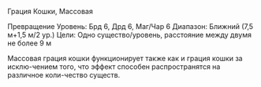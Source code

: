 
Грация Кошки, Массовая

Превращение
Уровень: Брд 6, Дрд 6, Маг/Чар 6
Диапазон: Ближний (7,5 м+1,5 м/2 ур.)
Цели: Одно существо/уровень,
расстояние между двумя не более 9 м

Массовая грация кошки функционирует
также как и грация кошки за исклю-чением того, что эффект способен распространятся на различное коли-чество
существ.